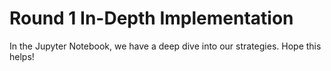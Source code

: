 # Round 1 In-Depth Implementation

In the Jupyter Notebook, we have a deep dive into our strategies. Hope this helps!
